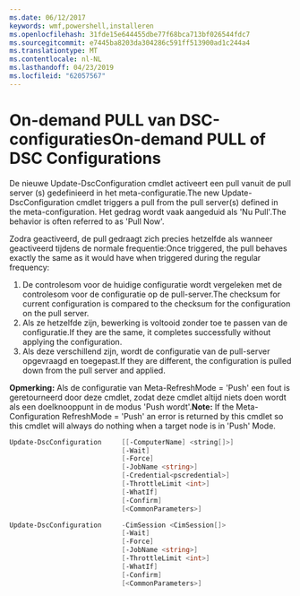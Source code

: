 ```yaml
---
ms.date: 06/12/2017
keywords: wmf,powershell,installeren
ms.openlocfilehash: 31fde15e644455dbe77f68bca713bf026544fdc7
ms.sourcegitcommit: e7445ba8203da304286c591ff513900ad1c244a4
ms.translationtype: MT
ms.contentlocale: nl-NL
ms.lasthandoff: 04/23/2019
ms.locfileid: "62057567"
---
```

# <a name="on-demand-pull-of-dsc-configurations"></a><span data-ttu-id="227e3-102">On-demand PULL van DSC-configuraties</span><span class="sxs-lookup"><span data-stu-id="227e3-102">On-demand PULL of DSC Configurations</span></span>

<span data-ttu-id="227e3-103">De nieuwe Update-DscConfiguration cmdlet activeert een pull vanuit de pull server (s) gedefinieerd in het meta-configuratie.</span><span class="sxs-lookup"><span data-stu-id="227e3-103">The new Update-DscConfiguration cmdlet triggers a pull from the pull server(s) defined in the meta-configuration.</span></span> <span data-ttu-id="227e3-104">Het gedrag wordt vaak aangeduid als 'Nu Pull'.</span><span class="sxs-lookup"><span data-stu-id="227e3-104">The behavior is often referred to as 'Pull Now'.</span></span>


<span data-ttu-id="227e3-105">Zodra geactiveerd, de pull gedraagt zich precies hetzelfde als wanneer geactiveerd tijdens de normale frequentie:</span><span class="sxs-lookup"><span data-stu-id="227e3-105">Once triggered, the pull behaves exactly the same as it would have when triggered during the regular frequency:</span></span>

1. <span data-ttu-id="227e3-106">De controlesom voor de huidige configuratie wordt vergeleken met de controlesom voor de configuratie op de pull-server.</span><span class="sxs-lookup"><span data-stu-id="227e3-106">The checksum for current configuration is compared to the checksum for the configuration on the pull server.</span></span>
2. <span data-ttu-id="227e3-107">Als ze hetzelfde zijn, bewerking is voltooid zonder toe te passen van de configuratie.</span><span class="sxs-lookup"><span data-stu-id="227e3-107">If they are the same, it completes successfully without applying the configuration.</span></span>
3. <span data-ttu-id="227e3-108">Als deze verschillend zijn, wordt de configuratie van de pull-server opgevraagd en toegepast.</span><span class="sxs-lookup"><span data-stu-id="227e3-108">If they are different, the configuration is pulled down from the pull server and applied.</span></span>

<span data-ttu-id="227e3-109">**Opmerking:** Als de configuratie van Meta-RefreshMode = 'Push' een fout is geretourneerd door deze cmdlet, zodat deze cmdlet altijd niets doen wordt als een doelknooppunt in de modus 'Push wordt'.</span><span class="sxs-lookup"><span data-stu-id="227e3-109">**Note:** If the Meta-Configuration RefreshMode = 'Push' an error is returned by this cmdlet so this cmdlet will always do nothing when a target node is in 'Push' Mode.</span></span>

```powershell
Update-DscConfiguration     [[-ComputerName] <string[]>]
                            [-Wait]
                            [-Force]
                            [-JobName <string>]
                            [-Credential<pscredential>]
                            [-ThrottleLimit <int>]
                            [-WhatIf]
                            [-Confirm]
                            [<CommonParameters>]

Update-DscConfiguration     -CimSession <CimSession[]>
                            [-Wait]
                            [-Force]
                            [-JobName <string>]
                            [-ThrottleLimit <int>]
                            [-WhatIf]
                            [-Confirm]
                            [<CommonParameters>]
```
